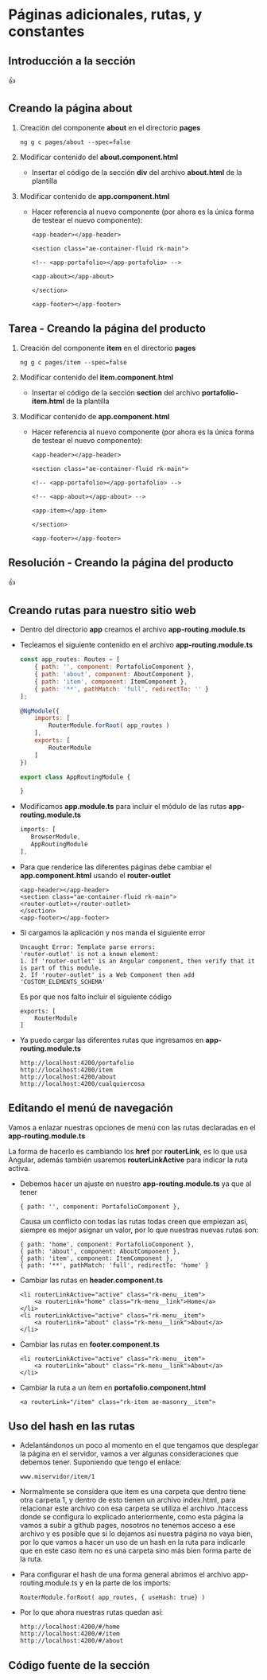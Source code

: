 # Páginas adicionales, rutas, y constantes

## Introducción a la sección

:+1:

## Creando la página about

1. Creación del componente **about** en el directorio **pages**

    `ng g c pages/about --spec=false`

2. Modificar contenido del **about.component.html**

    * Insertar el código de la sección **div** del archivo **about.html** de la plantilla

3. Modificar contenido de **app.component.html**

    * Hacer referencia al nuevo componente (por ahora es la única forma de testear el nuevo componente):

        `<app-header></app-header>`

        `<section class="ae-container-fluid rk-main">`

        `<!-- <app-portafolio></app-portafolio> -->`

        `<app-about></app-about>`

        `</section>`
        
        `<app-footer></app-footer>`

## Tarea - Creando la página del producto

1. Creación del componente **item** en el directorio **pages**

    `ng g c pages/item --spec=false`

2. Modificar contenido del **item.component.html**

    * Insertar el código de la sección **section** del archivo **portafolio-item.html** de la plantilla

3. Modificar contenido de **app.component.html**

    * Hacer referencia al nuevo componente (por ahora es la única forma de testear el nuevo componente):

        `<app-header></app-header>`

        `<section class="ae-container-fluid rk-main">`

        `<!-- <app-portafolio></app-portafolio> -->`

        `<!-- <app-about></app-about> -->`

        `<app-item></app-item>`

        `</section>`
        
        `<app-footer></app-footer>`


## Resolución - Creando la página del producto

:+1:

## Creando rutas para nuestro sitio web

* Dentro del directorio **app** creamos el archivo **app-routing.module.ts**

* Tecleamos el siguiente contenido en el archivo **app-routing.module.ts**
 
    ```javascript
    const app_routes: Routes = [
        { path: '', component: PortafolioComponent },
        { path: 'about', component: AboutComponent },
        { path: 'item', component: ItemComponent },
        { path: '**', pathMatch: 'full', redirectTo: '' }
    ];

    @NgModule({
        imports: [
            RouterModule.forRoot( app_routes )
        ],
        exports: [
            RouterModule
        ]
    })

    export class AppRoutingModule {

    }
    ```    

* Modificamos **app.module.ts** para incluir el módulo de las rutas **app-routing.module.ts**

    ```javascript
    imports: [
       BrowserModule,
       AppRoutingModule
    ],
    ```

* Para que renderice las diferentes páginas debe cambiar el **app.component.html** usando el **router-outlet**

    ```
    <app-header></app-header>
    <section class="ae-container-fluid rk-main">
    <router-outlet></router-outlet>
    </section>
    <app-footer></app-footer>
    ```

* Si cargamos la aplicación y nos manda el siguiente error

    ```
    Uncaught Error: Template parse errors:
    'router-outlet' is not a known element:
    1. If 'router-outlet' is an Angular component, then verify that it is part of this module.
    2. If 'router-outlet' is a Web Component then add 'CUSTOM_ELEMENTS_SCHEMA'
    ```

    Es por que nos falto incluir el siguiente código

    ```
    exports: [
        RouterModule
    ]
    ```

* Ya puedo cargar las diferentes rutas que ingresamos en **app-routing.module.ts**

    ```
    http://localhost:4200/portafolio
    http://localhost:4200/item
    http://localhost:4200/about
    http://localhost:4200/cualquiercosa
    ```

## Editando el menú de navegación

Vamos a enlazar nuestras opciones de menú con las rutas declaradas en el **app-routing.module.ts**

La forma de hacerlo es cambiando los **href** por **routerLink**, es lo que usa Angular, además también usaremos **routerLinkActive** para indicar la ruta activa.

* Debemos hacer un ajuste en nuestro **app-routing.module.ts** ya que al tener

    `{ path: '', component: PortafolioComponent },`

    Causa un conflicto con todas las rutas todas creen que empiezan así, siempre es mejor asignar un valor, por lo que nuestras nuevas rutas son:

    ```
    { path: 'home', component: PortafolioComponent },
    { path: 'about', component: AboutComponent },
    { path: 'item', component: ItemComponent },
    { path: '**', pathMatch: 'full', redirectTo: 'home' }
    ```

* Cambiar las rutas en **header.component.ts**

    ```
    <li routerLinkActive="active" class="rk-menu__item">
        <a routerLink="home" class="rk-menu__link">Home</a>
    </li>
    <li routerLinkActive="active" class="rk-menu__item">
        <a routerLink="about" class="rk-menu__link">About</a>
    </li>
    ```

* Cambiar las rutas en **footer.component.ts**

    ```
    <li routerLinkActive="active" class="rk-menu__item">
        <a routerLink="about" class="rk-menu__link">About</a>
    </li>
    ```

* Cambiar la ruta a un ítem en **portafolio.component.html**

    ```
    <a routerLink="/item" class="rk-item ae-masonry__item">
    ```

## Uso del hash en las rutas

* Adelantándonos un poco al momento en el que tengamos que desplegar la página en el servidor, vamos a ver algunas consideraciones que debemos tener. Suponiendo que tengo el enlace:

    `www.miservidor/item/1`

* Normalmente se considera que item es una carpeta que dentro tiene otra carpeta 1, y dentro de esto tienen un archivo index.html, para relacionar este archivo con esa carpeta se utiliza el archivo .htaccess donde se configura lo explicado anteriormente, como esta página la vamos a subir a github pages, nosotros no tenemos acceso a ese archivo y es posible que si lo dejamos así nuestra página no vaya bien, por lo que vamos a hacer un uso de un hash en la ruta para indicarle que en este caso item no es una carpeta sino más bien forma parte de la ruta.

* Para configurar el hash de una forma general abrimos el archivo app-routing.module.ts y en la parte de los imports:


    `RouterModule.forRoot( app_routes, { useHash: true} )`

* Por lo que ahora nuestras rutas quedan así:

    ```
    http://localhost:4200/#/home
    http://localhost:4200/#/item
    http://localhost:4200/#/about

    ```

## Código fuente de la sección


